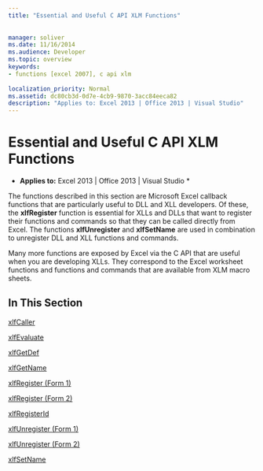 ```yaml
---
title: "Essential and Useful C API XLM Functions"
 
 
manager: soliver
ms.date: 11/16/2014
ms.audience: Developer
ms.topic: overview
keywords:
- functions [excel 2007], c api xlm
 
localization_priority: Normal
ms.assetid: dc80cb3d-0d7e-4cb9-9870-3acc84eeca82
description: "Applies to: Excel 2013 | Office 2013 | Visual Studio"
---
```


# Essential and Useful C API XLM Functions

 * **Applies to:** Excel 2013 | Office 2013 | Visual Studio * 
  
The functions described in this section are Microsoft Excel callback functions that are particularly useful to DLL and XLL developers. Of these, the **xlfRegister** function is essential for XLLs and DLLs that want to register their functions and commands so that they can be called directly from Excel. The functions **xlfUnregister** and **xlfSetName** are used in combination to unregister DLL and XLL functions and commands. 
  
Many more functions are exposed by Excel via the C API that are useful when you are developing XLLs. They correspond to the Excel worksheet functions and functions and commands that are available from XLM macro sheets.
  
## In This Section

[xlfCaller](xlfcaller.md)
  
[xlfEvaluate](xlfevaluate.md)
  
[xlfGetDef](xlfgetdef.md)
  
[xlfGetName](xlfgetname.md)
  
[xlfRegister (Form 1)](xlfregister-form-1.md)
  
[xlfRegister (Form 2)](xlfregister-form-2.md)
  
[xlfRegisterId](xlfregisterid.md)
  
[xlfUnregister (Form 1)](xlfunregister-form-1.md)
  
[xlfUnregister (Form 2)](xlfunregister-form-2.md)
  
[xlfSetName](xlfsetname.md)
  

